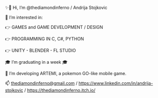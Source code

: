 ✨👋 Hi, I’m @thediamondinferno / Andrija Stojkovic

👀 I’m interested in:

  👉 GAMES and GAME DEVELOPMENT / DESIGN
  
  👉 PROGRAMMING IN C, C#, PYTHON
  
  👉 UNITY - BLENDER - FL STUDIO
  

🎓 I’m graduating in a week 🎓

🤝 I’m developing ARTEMI, a pokemon GO-like mobile game.

📫 thediamondinferno@gmail.com / https://www.linkedin.com/in/andrija-stojkovic / https://thediamondinferno.itch.io/
